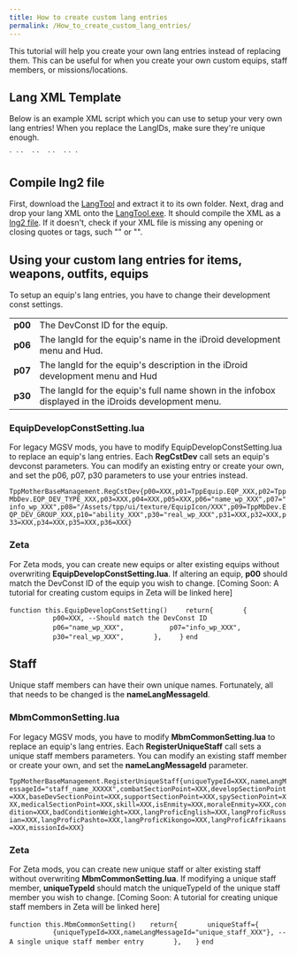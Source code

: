 ```yaml
---
title: How to create custom lang entries
permalink: /How_to_create_custom_lang_entries/
---
```


This tutorial will help you create your own lang entries instead of
replacing them. This can be useful for when you create your own custom
equips, staff members, or missions/locations.

## Lang XML Template

Below is an example XML script which you can use to setup your very own
lang entries\! When you replace the LangIDs, make sure they're unique
enough.

<?xml version="1.0" encoding="utf-8"?>

<LangFile xmlns:xsi="<nowiki>http://www.w3.org/2001/XMLSchema-instance</nowiki>" xmlns:xsd="<nowiki>http://www.w3.org/2001/XMLSchema</nowiki>" Endianess="BigEndian">
`  `<Entries>
`    `<Entry LangId="custom_lang_id_a" Color="1" Value="Custom Lang ID A" />
`    `<Entry LangId="custom_lang_id_b" Color="1" Value="Custom Lang ID B" />
`    `<Entry LangId="custom_lang_id_c" Color="1" Value="Custom Lang ID C" />
`  `</Entries>
</LangFile>

## Compile lng2 file

First, download the [LangTool](/LangTool "wikilink") and extract it to
its own folder. Next, drag and drop your lang XML onto the
[LangTool.exe](/LangTool "wikilink"). It should compile the XML as a
[lng2 file](/Lang_Files "wikilink"). If it doesn't, check if your XML
file is missing any opening or closing quotes or tags, such "</Entries>"
or "</LangFile>".

## Using your custom lang entries for items, weapons, outfits, equips

To setup an equip's lang entries, you have to change their development
const settings.

|         |                                                                                                      |
| ------- | ---------------------------------------------------------------------------------------------------- |
| **p00** | The DevConst ID for the equip.                                                                       |
| **p06** | The langId for the equip's name in the iDroid development menu and Hud.                              |
| **p07** | The langId for the equip's description in the iDroid development menu and Hud                        |
| **p30** | The langId for the equip's full name shown in the infobox displayed in the iDroids development menu. |

### EquipDevelopConstSetting.lua

For legacy MGSV mods, you have to modify EquipDevelopConstSetting.lua to
replace an equip's lang entries. Each **RegCstDev** call sets an equip's
devconst parameters. You can modify an existing entry or create your
own, and set the p06, p07, p30 parameters to use your entries instead.

`TppMotherBaseManagement.RegCstDev{p00=XXX,p01=TppEquip.EQP_XXX,p02=TppMbDev.EQP_DEV_TYPE_XXX,p03=XXX,p04=XXX,p05=XXX,p06="name_wp_XXX",p07="info_wp_XXX",p08="/Assets/tpp/ui/texture/EquipIcon/XXX",p09=TppMbDev.EQP_DEV_GROUP_XXX,p10="ability_XXX",p30="real_wp_XXX",p31=XXX,p32=XXX,p33=XXX,p34=XXX,p35=XXX,p36=XXX}`

### Zeta

For Zeta mods, you can create new equips or alter existing equips
without overwriting **EquipDevelopConstSetting.lua**. If altering an
equip, **p00** should match the DevConst ID of the equip you wish to
change. \[Coming Soon: A tutorial for creating custom equips in Zeta
will be linked here\]

`function this.EquipDevelopConstSetting()`
`    return{`
`       {`
`           p00=XXX, --Should match the DevConst ID`
`           p06="name_wp_XXX",`
`           p07="info_wp_XXX",`
`           p30="real_wp_XXX",`
`       },`
`    }`
`end`

## Staff

Unique staff members can have their own unique names. Fortunately, all
that needs to be changed is the **nameLangMessageId**.

### MbmCommonSetting.lua

For legacy MGSV mods, you have to modify **MbmCommonSetting.lua** to
replace an equip's lang entries. Each **RegisterUniqueStaff** call sets
a unique staff members parameters. You can modify an existing staff
member or create your own, and set the **nameLangMessageId** parameter.

`TppMotherBaseManagement.RegisterUniqueStaff{uniqueTypeId=XXX,nameLangMessageId="staff_name_XXXXX",combatSectionPoint=XXX,developSectionPoint=XXX,baseDevSectionPoint=XXX,supportSectionPoint=XXX,spySectionPoint=XXX,medicalSectionPoint=XXX,skill=XXX,isEnmity=XXX,moraleEnmity=XXX,condition=XXX,badConditionWeight=XXX,langProficEnglish=XXX,langProficRussian=XXX,langProficPashto=XXX,langProficKikongo=XXX,langProficAfrikaans=XXX,missionId=XXX}`

### Zeta

For Zeta mods, you can create new unique staff or alter existing staff
without overwriting **MbmCommonSetting.lua**. If modifying a unique
staff member, **uniqueTypeId** should match the uniqueTypeId of the
unique staff member you wish to change. \[Coming Soon: A tutorial for
creating unique staff members in Zeta will be linked here\]

`function this.MbmCommonSetting()`
`   return{`
`       uniqueStaff={`
`           {uniqueTypeId=XXX,nameLangMessageId="unique_staff_XXX"}, --A single unique staff member entry`
`       },`
`   }`
`end`